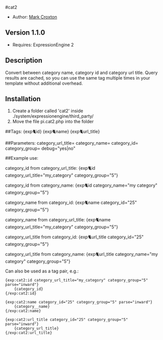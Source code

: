 #cat2

* Author: [Mark Croxton](http://hallmark-design.co.uk/)

## Version 1.1.0

* Requires: ExpressionEngine 2

## Description

Convert between category name, category id and category url title.
Query results are cached, so you can use the same tag multiple times 
in your template without additional overhead. 

## Installation

1. Create a folder called 'cat2' inside ./system/expressionengine/third_party/
2. Move the file pi.cat2.php into the folder

##Tags:
{exp:cat2:id}
{exp:cat2:name}
{exp:cat2:url_title}

##Parameters:
category_url_title=
category_name=
category_id=
category_group=
debug="yes|no"

##Example use:

category_id from category_url_title:
	{exp:cat2:id category_url_title="my_category" category_group="5"}

category_id from category_name:
	{exp:cat2:id category_name="my category" category_group="5"}

category_name from category_id:
	{exp:cat2:name category_id="25" category_group="5"}

category_name from category_url_title:
	{exp:cat2:name category_url_title="my_category" category_group="5"}

category_url_title from category_id:
	{exp:cat2:url_title category_id="25" category_group="5"}

category_url_title from category_name:
	{exp:cat2:url_title category_name="my category" category_group="5"}

Can also be used as a tag pair, e.g.:

	{exp:cat2:id category_url_title="my_category" category_group="5" parse="inward"}
		{category_id}
	{/exp:cat2:id}

	{exp:cat2:name category_id="25" category_group="5" parse="inward"}
		{category__name}
	{/exp:cat2:name}

	{exp:cat2:url_title category_id="25" category_group="5" parse="inward"}
		{category_url_title}
	{/exp:cat2:url_title}